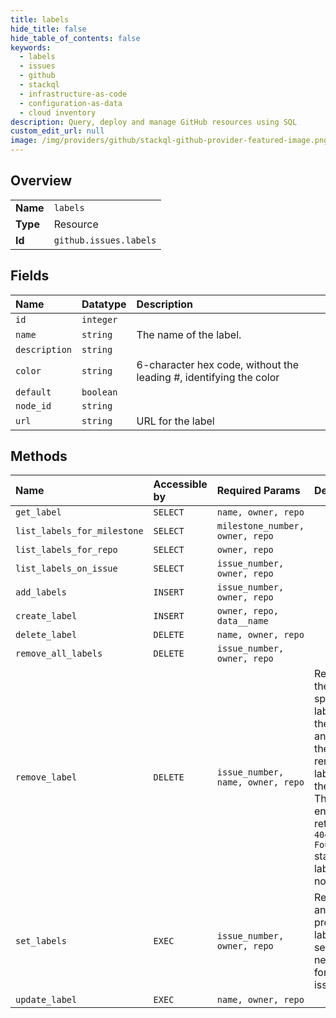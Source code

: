 ```yaml
---
title: labels
hide_title: false
hide_table_of_contents: false
keywords:
  - labels
  - issues
  - github    
  - stackql
  - infrastructure-as-code
  - configuration-as-data
  - cloud inventory
description: Query, deploy and manage GitHub resources using SQL
custom_edit_url: null
image: /img/providers/github/stackql-github-provider-featured-image.png
---
```

  
    

## Overview
<table><tbody>
<tr><td><b>Name</b></td><td><code>labels</code></td></tr>
<tr><td><b>Type</b></td><td>Resource</td></tr>
<tr><td><b>Id</b></td><td><code>github.issues.labels</code></td></tr>
</tbody></table>

## Fields
| Name | Datatype | Description |
|:-----|:---------|:------------|
| `id` | `integer` |  |
| `name` | `string` | The name of the label. |
| `description` | `string` |  |
| `color` | `string` | 6-character hex code, without the leading #, identifying the color |
| `default` | `boolean` |  |
| `node_id` | `string` |  |
| `url` | `string` | URL for the label |
## Methods
| Name | Accessible by | Required Params | Description |
|:-----|:--------------|:----------------|:------------|
| `get_label` | `SELECT` | `name, owner, repo` |  |
| `list_labels_for_milestone` | `SELECT` | `milestone_number, owner, repo` |  |
| `list_labels_for_repo` | `SELECT` | `owner, repo` |  |
| `list_labels_on_issue` | `SELECT` | `issue_number, owner, repo` |  |
| `add_labels` | `INSERT` | `issue_number, owner, repo` |  |
| `create_label` | `INSERT` | `owner, repo, data__name` |  |
| `delete_label` | `DELETE` | `name, owner, repo` |  |
| `remove_all_labels` | `DELETE` | `issue_number, owner, repo` |  |
| `remove_label` | `DELETE` | `issue_number, name, owner, repo` | Removes the specified label from the issue, and returns the remaining labels on the issue. This endpoint returns a `404 Not Found` status if the label does not exist. |
| `set_labels` | `EXEC` | `issue_number, owner, repo` | Removes any previous labels and sets the new labels for an issue. |
| `update_label` | `EXEC` | `name, owner, repo` |  |
